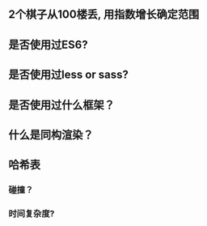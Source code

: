 ## 2个棋子从100楼丢, 用指数增长确定范围

## 是否使用过ES6?

## 是否使用过less or sass?

## 是否使用过什么框架？

## 什么是同构渲染？

## 哈希表

### 碰撞？

### 时间复杂度?


